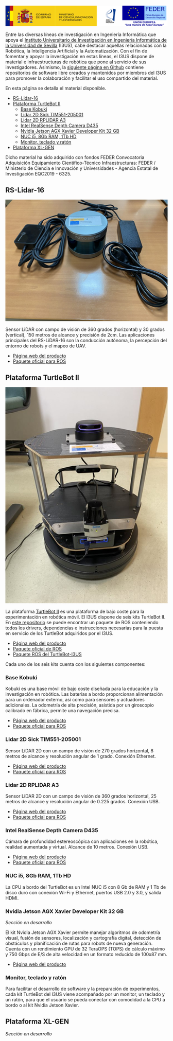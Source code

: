 ![logo](images/logo.png)

Entre las diversas líneas de investigación en Ingeniería Informática que apoya el [Instituto Universitario de Investigación en Ingeniería Informática de la Universidad de Sevilla](https://i3us.us.es/) (I3US), cabe destacar aquellas relacionadas con la Robótica, la Inteligencia Artificial y la Automatización. Con el fin de fomentar y apoyar la investigación en estas líneas, el I3US dispone de material e infraestructuras de robótica que pone al servicio de sus investigadores. Asimismo, la [siguiente página en Github](https://github.com/robotics-i3us) contiene repositorios de software libre creados y mantenidos por miembros del I3US para promover la colaboración y facilitar el uso compartido del material.

En esta página se detalla el material disponible.

- [RS-Lidar-16](#rs-lidar-16)
- [Plataforma TurtleBot II](#plataforma-turtlebot-ii)
  * [Base Kobuki](#base-kobuki)
  * [Lidar 2D Sick TIM551-205001](#lidar-2d-sick-tim551-205001)
  * [Lidar 2D RPLIDAR A3](#lidar-2d-rplidar-a3)
  * [Intel RealSense Depth Camera D435](#intel-realsense-depth-camera-d435)
  * [Nvidia Jetson AGX Xavier Developer Kit 32 GB](#nvidia-jetson-agx-xavier-developer-kit-32-gb)
  * [NUC i5, 8Gb RAM, 1Tb HD](#nuc-i5-8gb-ram-1tb-hd)
  * [Monitor, teclado y ratón](#monitor-teclado-y-ratón)
- [Plataforma XL-GEN](#plataforma-xl-gen)

Dicho material ha sido adquirido con fondos FEDER Convocatoria Adquisición Equipamiento Científico-Técnico Infraestructuras: FEDER / Ministerio de Ciencia e Innovación y Universidades - Agencia Estatal de Investigación EQC2019 - 6325.

## RS-Lidar-16

![rslidar](images/rslidar16.jpeg)

Sensor LiDAR con campo de visión de 360 grados (horizontal) y 30 grados (vertical), 150 metros de alcance y precisión de 2cm. Las aplicaciones principales del RS-LiDAR-16 son la conducción autónoma, la percepción del entorno de robots y el mapeo de UAV.

* [Página web del producto](https://www.roscomponents.com/es/lidar-escaner-laser/251-rs-lidar-16.html)
* [Paquete oficial para ROS](https://github.com/RoboSense-LiDAR/rslidar_sdk)  

## Plataforma TurtleBot II

![turtlebot](images/turtlebot.jpeg)

La plataforma [TurtleBot II](https://www.turtlebot.com/turtlebot2/) es una plataforma de bajo coste para la experimentación en robótica móvil. El I3US dispone de seis kits TurtleBot II. En [este repositorio](https://github.com/robotics-i3us/turtle-i3us) se puede encontrar un paquete de ROS conteniendo todos los drivers, dependencias e instrucciones necesarias para la puesta en servicio de los TurtleBot adquiridos por el I3US.

* [Página web del producto](https://www.turtlebot.com/turtlebot2/)
* [Paquete oficial de ROS](http://wiki.ros.org/turtlebot)
* [Paquete ROS del TurtleBot-I3US](https://github.com/robotics-i3us/turtle-i3us)

Cada uno de los seis kits cuenta con los siguientes componentes:

### Base Kobuki

Kobuki es una base móvil de bajo coste diseñada para la educación y la investigación en robótica. Las baterias a bordo proporcionan alimentación para un ordenador externo, así como para sensores y actuadores adicionales. La odometría de alta precisión, asistida por un giroscopio calibrado en fábrica, permite una navegación precisa.

* [Página web del producto](https://www.roscomponents.com/en/mobile-robots/97-kobuki.html)
* [Paquete oficial para ROS](https://github.com/yujinrobot/kobuki)

### Lidar 2D Sick TIM551-205001

Sensor LiDAR 2D con un campo de visión de 270 grados horizontal, 8 metros de alcance y resolución angular de 1 grado. Conexión Ethernet.

* [Página web del producto](https://www.sick.com/es/es/soluciones-de-medicion-y-deteccion/sensores-2d-lidar/tim5xx/tim551-2050001/p/p343045)
* [Paquete oficial para ROS](https://github.com/SICKAG/sick_scan)


### Lidar 2D RPLIDAR A3

Sensor LiDAR 2D con un campo de visión de 360 grados horizontal, 25 metros de alcance y resolución angular de 0.225 grados. Conexión USB.

* [Página web del producto](https://www.slamtec.com/en/Lidar/A3)
* [Paquete oficial para ROS](https://github.com/slamtec/rplidar_ros)

### Intel RealSense Depth Camera D435

Cámara de profundidad estereoscópica con aplicaciones en la robótica, realidad aumentada y virtual. Alcance de 10 metros. Conexión USB.

* [Página web del producto](https://www.intelrealsense.com/depth-camera-d435/)
* [Paquete oficial para ROS](https://github.com/IntelRealSense/realsense-ros)

### NUC i5, 8Gb RAM, 1Tb HD

La CPU a bordo del TurtleBot es un Intel NUC i5 con 8 Gb de RAM y 1 Tb de disco duro con conexión Wi-Fi y Ethernet, puertos USB 2.0 y 3.0, y salida HDMI. 

### Nvidia Jetson AGX Xavier Developer Kit 32 GB

*Sección en desarrollo*

El kit Nvidia Jetson AGX Xavier permite manejar algoritmos de odometría visual, fusión de sensores, localización y cartografía digital, detección de obstáculos y planificación de rutas para robots de nueva generación. Cuenta con un rendimiento GPU de 32 TeraOPS (TOPS) de cálculo máximo y 750 Gbps de E/S de alta velocidad en un formato reducido de 100x87 mm.

* [Página web del producto](https://www.nvidia.com/es-es/autonomous-machines/embedded-systems/jetson-agx-xavier/)

### Monitor, teclado y ratón 

Para facilitar el desarrollo de software y la preparación de experimentos, cada kit TurtleBot del I3US viene acompañado por un monitor, un teclado y un ratón, para que el usuario se pueda conectar con comodidad a la CPU a bordo o al kit Nvidia Jetson Xavier.  


## Plataforma XL-GEN

*Sección en desarrollo*

